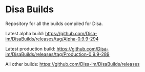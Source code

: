 # Disa Builds

Repository for all the builds compiled for Disa.

Latest alpha build: https://github.com/Disa-im/DisaBuilds/releases/tag/Alpha-0.9.9-294

Latest production build: https://github.com/Disa-im/DisaBuilds/releases/tag/Production-0.9.9-289

All other builds: https://github.com/Disa-im/DisaBuilds/releases
